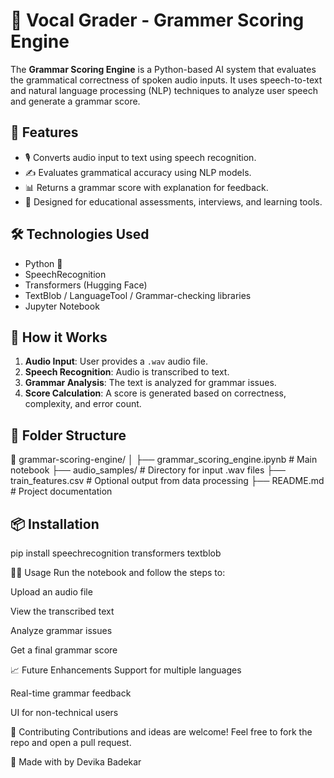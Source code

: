 # 📘 Vocal Grader - Grammer Scoring Engine 

The **Grammar Scoring Engine** is a Python-based AI system that evaluates the grammatical correctness of spoken audio inputs. It uses speech-to-text and natural language processing (NLP) techniques to analyze user speech and generate a grammar score.

## 🚀 Features

- 🎙️ Converts audio input to text using speech recognition.
- ✍️ Evaluates grammatical accuracy using NLP models.
- 📊 Returns a grammar score with explanation for feedback.
- 💾 Designed for educational assessments, interviews, and learning tools.

## 🛠️ Technologies Used

- Python 🐍
- SpeechRecognition
- Transformers (Hugging Face)
- TextBlob / LanguageTool / Grammar-checking libraries
- Jupyter Notebook

## 🧪 How it Works

1. **Audio Input**: User provides a `.wav` audio file.
2. **Speech Recognition**: Audio is transcribed to text.
3. **Grammar Analysis**: The text is analyzed for grammar issues.
4. **Score Calculation**: A score is generated based on correctness, complexity, and error count.

## 📂 Folder Structure
📁 grammar-scoring-engine/ │ ├── grammar_scoring_engine.ipynb # Main notebook ├── audio_samples/ # Directory for input .wav files ├── train_features.csv # Optional output from data processing ├── README.md # Project documentation

## 📦 Installation
pip install speechrecognition transformers textblob

🧑‍💻 Usage
Run the notebook and follow the steps to:

Upload an audio file

View the transcribed text

Analyze grammar issues

Get a final grammar score

📈 Future Enhancements
Support for multiple languages

Real-time grammar feedback

UI for non-technical users

🤝 Contributing
Contributions and ideas are welcome! Feel free to fork the repo and open a pull request.

📝 Made with by Devika Badekar










